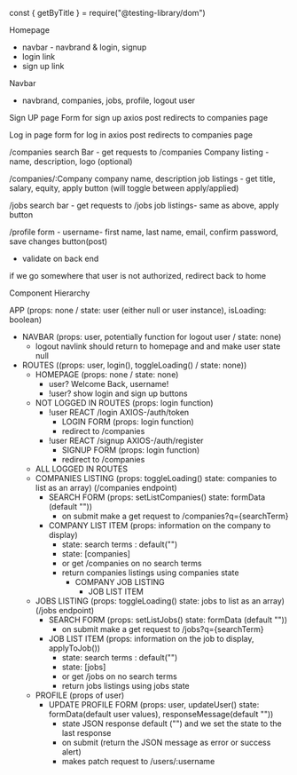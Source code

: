 const { getByTitle } = require("@testing-library/dom")

Homepage
- navbar - navbrand & login, signup
- login link
- sign up link

Navbar
- navbrand, companies, jobs, profile, logout user

Sign UP page
Form for sign up axios post
redirects to companies page

Log in page
form for log in axios post
redirects to companies page

/companies
search Bar - get requests to /companies
Company listing - name, description, logo (optional)

/companies/:Company
company name, description
job listings - get title, salary, equity, apply button (will toggle between apply/applied)


/jobs
search bar - get requests to /jobs
job listings- same as above, apply button 

/profile
form - username- first name, last name, email, confirm password, save changes button(post)
- validate on back end

if we go somewhere that user is not authorized, redirect back to home


Component Hierarchy

APP (props: none / state: user (either null or user instance), isLoading: boolean)
  - NAVBAR (props: user, potentially function for logout user / state: none)
    - logout navlink should return to homepage and and make user state null
  - ROUTES ((props: user, login(), toggleLoading() / state: none))
    - HOMEPAGE (props: none / state: none)
        - user? Welcome Back, username!
        - !user? show login and sign up buttons 
    - NOT LOGGED IN ROUTES (props: login function)
        - !user REACT /login  AXIOS-/auth/token
          - LOGIN FORM (props: login function)
          - redirect to /companies
        - !user REACT /signup AXIOS-/auth/register
          - SIGNUP FORM (props: login function)
          - redirect to /companies
    - ALL LOGGED IN ROUTES
    - COMPANIES LISTING (props: toggleLoading() state: companies to list as an array) (/companies endpoint)
      - SEARCH FORM (props: setListCompanies() state: formData (default ""))
        - on submit make a get request to /companies?q={searchTerm}
      - COMPANY LIST ITEM (props: information on the company to display)
        - state: search terms : default("")
        - state: [companies]
        - or get /companies on no search terms
        - return companies listings using companies state
          - COMPANY JOB LISTING
            - JOB LIST ITEM
    - JOBS LISTING (props: toggleLoading() state: jobs to list as an array) (/jobs endpoint)
      - SEARCH FORM (props: setListJobs() state: formData (default ""))
        - on submit make a get request to /jobs?q={searchTerm}
      - JOB LIST ITEM (props: information on the job to display, applyToJob())
        - state: search terms : default("")
        - state: [jobs]
        - or get /jobs on no search terms
        - return jobs listings using jobs state
    - PROFILE (props of user)
      - UPDATE PROFILE FORM (props: user, updateUser() state: formData(default user values), responseMessage(default ""))
        - state JSON response default ("") and we set the state to the last response
        - on submit (return the JSON message as error or success alert)
        - makes patch request to /users/:username
    

